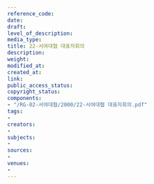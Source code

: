 ```yaml
---
reference_code: 
date: 
draft: 
level_of_description: 
media_type: 
title: 22-서여대협 대표자회의
description: 
weight: 
modified_at: 
created_at: 
link: 
public_access_status: 
copyright_status: 
components:
- "/RG-02-서여대협/2000/22-서여대협 대표자회의.pdf"
tags:
- 
creators:
- 
subjects:
- 
sources:
- 
venues:
- 
---
```

